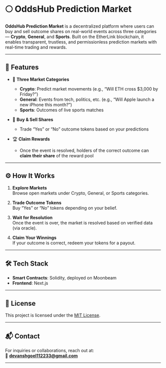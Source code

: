 
# 🌕 OddsHub Prediction Market

**OddsHub Prediction Market** is a decentralized platform where users can buy and sell outcome shares on real-world events across three categories — **Crypto**, **General**, and **Sports**. Built on the EtherLink blockchain, it enables transparent, trustless, and permissionless prediction markets with real-time trading and rewards.

---

## 🚀 Features

- 🔮 **Three Market Categories**
  - **Crypto**: Predict market movements (e.g., “Will ETH cross $3,000 by Friday?”)
  - **General**: Events from tech, politics, etc. (e.g., “Will Apple launch a new iPhone this month?”)
  - **Sports**: Outcomes of live sports matches

- 💸 **Buy & Sell Shares**
  - Trade “Yes” or “No” outcome tokens based on your predictions

- 🏆 **Claim Rewards**
  - Once the event is resolved, holders of the correct outcome can **claim their share** of the reward pool

---

## ⚙️ How It Works

1. **Explore Markets**  
   Browse open markets under Crypto, General, or Sports categories.

2. **Trade Outcome Tokens**  
   Buy “Yes” or “No” tokens depending on your belief.

3. **Wait for Resolution**  
   Once the event is over, the market is resolved based on verified data (via oracle).

4. **Claim Your Winnings**  
   If your outcome is correct, redeem your tokens for a payout.

---

## 🛠️ Tech Stack

- **Smart Contracts**: Solidity, deployed on Moonbeam
- **Frontend**: Next.js
---



## 📜 License

This project is licensed under the [MIT License](LICENSE).

---


## 📬 Contact

For inquiries or collaborations, reach out at:  
📧 **devanshgoel112233@gmail.com**

---
